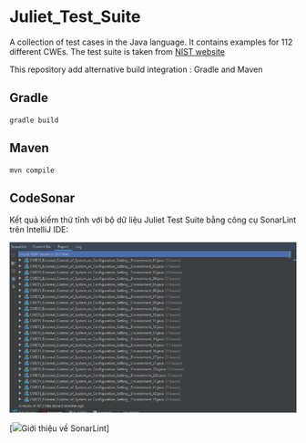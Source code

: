 # Juliet_Test_Suite

A collection of test cases in the Java language. It contains examples for 112 different CWEs. 
The test suite is taken from [NIST website](https://samate.nist.gov/SRD/testsuite.php)

This repository add alternative build integration : Gradle and Maven

## Gradle

```
gradle build
```

## Maven

```
mvn compile
```


## CodeSonar
Kết quả kiểm thử tĩnh với bộ dữ liệu Juliet Test Suite bằng công cụ SonarLint trên IntelliJ IDE:

![](https://github.com/vudung042/Juliet_Test_Suite/blob/master/Juliet_Tes_Suite.png)

[![](https://vinasupport.com/gioi-thieu-sonarqube-cong-cu-phan-tich-va-kiem-tra-chat-luong-code/)Giới thiệu về SonarLint]
